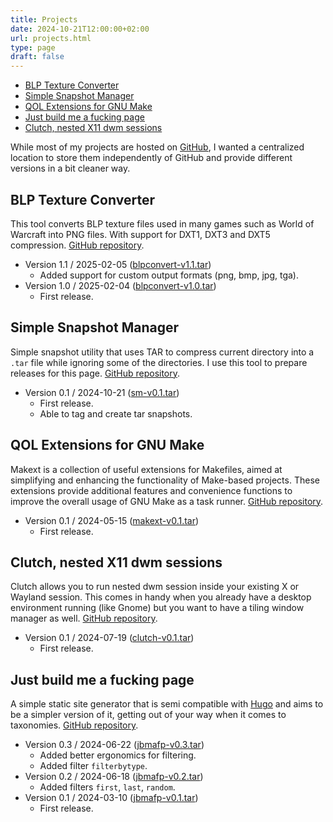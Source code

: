 ```yaml
---
title: Projects
date: 2024-10-21T12:00:00+02:00
url: projects.html
type: page
draft: false
---
```


- [BLP Texture Converter](#blp-texture-converter)
- [Simple Snapshot Manager](#simple-snapshot-manager)
- [QOL Extensions for GNU Make](#qol-extensions-for-gnu-make)
- [Just build me a fucking page](#just-build-me-a-fucking-page)
- [Clutch, nested X11 dwm sessions](#clutch-nested-x11-dwm-sessions)

While most of my projects are hosted on
[GitHub](https://github.com/mitjafelicijan), I wanted a centralized location to
store them independently of GitHub and provide different versions in a bit
cleaner way.

## BLP Texture Converter

This tool converts BLP texture files used in many games such as World of
Warcraft into PNG files. With support for DXT1, DXT3 and DXT5 compression.
[GitHub repository](https://github.com/mitjafelicijan/blpconvert).

- Version 1.1 / 2025-02-05 ([blpconvert-v1.1.tar](/snapshots/blpconvert-v1.1.tar))
  - Added support for custom output formats (png, bmp, jpg, tga).
- Version 1.0 / 2025-02-04 ([blpconvert-v1.0.tar](/snapshots/blpconvert-v1.0.tar))
  - First release.

## Simple Snapshot Manager

Simple snapshot utility that uses TAR to compress current directory into a
`.tar` file while ignoring some of the directories. I use this tool to prepare
releases for this page.
[GitHub repository](https://github.com/mitjafelicijan/sm).

- Version 0.1 / 2024-10-21 ([sm-v0.1.tar](/snapshots/sm-v0.1.tar))
  - First release.
  - Able to tag and create tar snapshots.

## QOL Extensions for GNU Make

Makext is a collection of useful extensions for Makefiles, aimed at simplifying
and enhancing the functionality of Make-based projects. These extensions
provide additional features and convenience functions to improve the overall
usage of GNU Make as a task runner.
[GitHub repository](https://github.com/mitjafelicijan/makext).

- Version 0.1 / 2024-05-15 ([makext-v0.1.tar](/snapshots/makext-v0.1.tar))
  - First release.

## Clutch, nested X11 dwm sessions

Clutch allows you to run nested dwm session inside your existing X or Wayland
session. This comes in handy when you already have a desktop environment
running (like Gnome) but you want to have a tiling window manager as well.
[GitHub repository](https://github.com/mitjafelicijan/clutch).

- Version 0.1 / 2024-07-19 ([clutch-v0.1.tar](/snapshots/clutch-v0.1.tar))
  - First release.

## Just build me a fucking page

A simple static site generator that is semi compatible with
[Hugo](https://gohugo.io/) and aims to be a simpler version of it, getting out
of your way when it comes to taxonomies. [GitHub
repository](https://github.com/mitjafelicijan/jbmafp).

- Version 0.3 / 2024-06-22 ([jbmafp-v0.3.tar](/snapshots/jbmafp-v0.3.tar))
  - Added better ergonomics for filtering.
  - Added filter `filterbytype`.
- Version 0.2 / 2024-06-18 ([jbmafp-v0.2.tar](/snapshots/jbmafp-v0.2.tar))
  - Added filters `first`, `last`, `random`.
- Version 0.1 / 2024-03-10 ([jbmafp-v0.1.tar](/snapshots/jbmafp-v0.1.tar))
  - First release.

